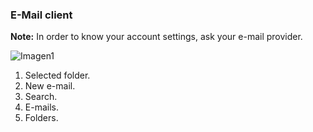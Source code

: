 ### E-Mail client

**Note:** In order to know your account settings, ask your e-mail provider.

![Imagen1](http://static.energysistem.com/images/manuals/39594/542d10e8a777c.jpg)

1. Selected folder.
2. New e-mail.
3. Search.
4. E-mails.
5. Folders.
